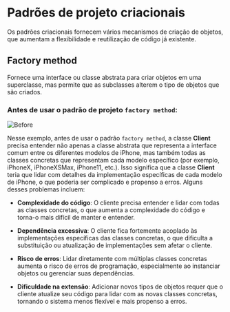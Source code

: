 # Padrões de projeto criacionais

Os padrões criacionais fornecem vários mecanismos de criação de objetos, que aumentam a flexibilidade e reutilização de código já existente.

## Factory method

Fornece uma interface ou classe abstrata para criar objetos em uma superclasse, mas permite que as subclasses alterem o tipo de objetos que são criados. 

### Antes de usar o padrão de projeto `factory method`:
  
![Before](https://github.com/igor-lourenco/design-patterns/blob/creational-patterns/uml/before_factory_method.png)

Nesse exemplo, antes de usar o padrão `factory method`, a classe **Client** precisa entender não apenas a classe abstrata que representa a interface comum entre os diferentes modelos de iPhone, mas também todas as classes concretas que representam cada modelo específico (por exemplo, iPhoneX, iPhoneXSMax, iPhone11, etc.). Isso significa que a classe **Client** teria que lidar com detalhes da implementação específicas de cada modelo de iPhone, o que poderia ser complicado e propenso a erros. Alguns desses problemas incluem:

- **Complexidade do código**: O cliente precisa entender e lidar com todas as classes concretas, o que aumenta a complexidade do código e torna-o mais difícil de manter e entender.

- **Dependência excessiva**: O cliente fica fortemente acoplado às implementações específicas das classes concretas, o que dificulta a substituição ou atualização de implementações sem afetar o cliente.

- **Risco de erros**: Lidar diretamente com múltiplas classes concretas aumenta o risco de erros de programação, especialmente ao instanciar objetos ou gerenciar suas dependências.

- **Dificuldade na extensão**: Adicionar novos tipos de objetos requer que o cliente atualize seu código para lidar com as novas classes concretas, tornando o sistema menos flexível e mais propenso a erros.
